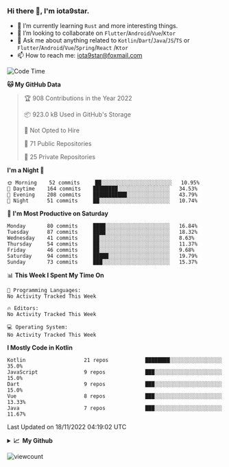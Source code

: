 ### Hi there 👋, I'm iota9star.

- 🌱 I’m currently learning `Rust` and more interesting things.
- 👯 I’m looking to collaborate on `Flutter`/`Android`/`Vue`/`Ktor`
- 💬 Ask me about anything related to `Kotlin`/`Dart`/`Java`/`JS`/`TS` or `Flutter`/`Android`/`Vue`/`Spring`/`React`
  /`Ktor`
- 📫 How to reach me: [iota9star@foxmail.com](iota9star@foxmail.com)



<!--START_SECTION:waka-->
![Code Time](http://img.shields.io/badge/Code%20Time-3%2C090%20hrs%2054%20mins-blue)

**🐱 My GitHub Data** 

> 🏆 908 Contributions in the Year 2022
 > 
> 📦 923.0 kB Used in GitHub's Storage 
 > 
> 🚫 Not Opted to Hire
 > 
> 📜 71 Public Repositories 
 > 
> 🔑 25 Private Repositories  
 > 
**I'm a Night 🦉** 

```text
🌞 Morning    52 commits     ██░░░░░░░░░░░░░░░░░░░░░░░   10.95% 
🌆 Daytime    164 commits    ████████░░░░░░░░░░░░░░░░░   34.53% 
🌃 Evening    208 commits    ███████████░░░░░░░░░░░░░░   43.79% 
🌙 Night      51 commits     ██░░░░░░░░░░░░░░░░░░░░░░░   10.74%

```
📅 **I'm Most Productive on Saturday** 

```text
Monday       80 commits     ████░░░░░░░░░░░░░░░░░░░░░   16.84% 
Tuesday      87 commits     ████░░░░░░░░░░░░░░░░░░░░░   18.32% 
Wednesday    41 commits     ██░░░░░░░░░░░░░░░░░░░░░░░   8.63% 
Thursday     54 commits     ██░░░░░░░░░░░░░░░░░░░░░░░   11.37% 
Friday       46 commits     ██░░░░░░░░░░░░░░░░░░░░░░░   9.68% 
Saturday     94 commits     █████░░░░░░░░░░░░░░░░░░░░   19.79% 
Sunday       73 commits     ███░░░░░░░░░░░░░░░░░░░░░░   15.37%

```


📊 **This Week I Spent My Time On** 

```text
💬 Programming Languages: 
No Activity Tracked This Week

🔥 Editors: 
No Activity Tracked This Week

💻 Operating System: 
No Activity Tracked This Week

```

**I Mostly Code in Kotlin** 

```text
Kotlin                   21 repos            ████████░░░░░░░░░░░░░░░░░   35.0% 
JavaScript               9 repos             ███░░░░░░░░░░░░░░░░░░░░░░   15.0% 
Dart                     9 repos             ███░░░░░░░░░░░░░░░░░░░░░░   15.0% 
Vue                      8 repos             ███░░░░░░░░░░░░░░░░░░░░░░   13.33% 
Java                     7 repos             ███░░░░░░░░░░░░░░░░░░░░░░   11.67%

```



 Last Updated on 18/11/2022 04:19:02 UTC
<!--END_SECTION:waka-->

<details>
  <summary><b>📈&nbsp;&nbsp;My Github</b></summary>
  <br>
  <img src='https://github-profile-trophy.vercel.app/?username=iota9star'>
  <img src='https://bad-apple-github-readme.vercel.app/api?show_bg=1&username=iota9star&hide_title=true'>
  <img src='http://cr-skills-chart-widget.azurewebsites.net/api/api?username=iota9star'>
</details>


![viewcount](https://count.getloli.com/get/@iota9star?theme=rule34)
